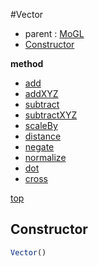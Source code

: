 #Vector

- parent : [MoGL](MoGL.md)
- [Constructor](#constructor)

**method**

* [add](#)
* [addXYZ](#)
* [subtract](#)
* [subtractXYZ](#)
* [scaleBy](#)
* [distance](#)
* [negate](#)
* [normalize](#)
* [dot](#)
* [cross](#)

[top](#)
## Constructor

```javascript
Vector()
```